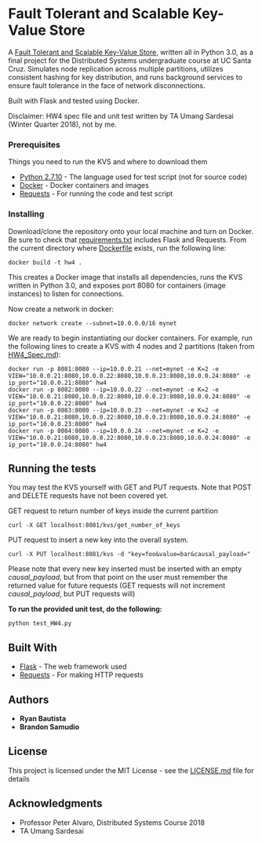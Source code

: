 # Fault Tolerant and Scalable Key-Value Store
A [Fault Tolerant and Scalable Key-Value Store](hw4solution.py), written all in Python 3.0, as a final project for the Distributed Systems undergraduate course at UC Santa Cruz. Simulates node replication across multiple partitions, utilizes consistent hashing for key distribution, and runs background services to ensure fault tolerance in the face of network disconnections. 

Built with Flask and tested using Docker.

Disclaimer: HW4 spec file and unit test written by TA Umang Sardesai (Winter Quarter 2018), not by me.

### Prerequisites

Things you need to run the KVS and where to download them

* [Python 2.7.10](https://www.python.org/download/releases/2.7/) - The language used for test script (not for source code)
* [Docker](https://docs.docker.com/install/) - Docker containers and images
* [Requests](http://docs.python-requests.org/en/master/) - For running the code and test script

### Installing

Download/clone the repository onto your local machine and turn on Docker. Be sure to check that [requirements.txt](requirements.txt) includes Flask and Requests. From the current directory where [Dockerfile](Dockerfile) exists, run the following line:

```
docker build -t hw4 .
```
This creates a Docker image that installs all dependencies, runs the KVS written in Python 3.0, and exposes port 8080 for containers (image instances) to listen for connections. 

Now create a network in docker:

```
docker network create --subnet=10.0.0.0/16 mynet
```

We are ready to begin instantiating our docker containers. For example, run the following lines to create a KVS with 4 nodes and 2 partitions (taken from [HW4_Spec.md](HW4_Spec.md)):

```
docker run -p 8081:8080 --ip=10.0.0.21 --net=mynet -e K=2 -e VIEW="10.0.0.21:8080,10.0.0.22:8080,10.0.0.23:8080,10.0.0.24:8080" -e ip_port="10.0.0.21:8080" hw4
docker run -p 8082:8080 --ip=10.0.0.22 --net=mynet -e K=2 -e VIEW="10.0.0.21:8080,10.0.0.22:8080,10.0.0.23:8080,10.0.0.24:8080" -e ip_port="10.0.0.22:8080" hw4
docker run -p 8083:8080 --ip=10.0.0.23 --net=mynet -e K=2 -e VIEW="10.0.0.21:8080,10.0.0.22:8080,10.0.0.23:8080,10.0.0.24:8080" -e ip_port="10.0.0.23:8080" hw4
docker run -p 8084:8080 --ip=10.0.0.24 --net=mynet -e K=2 -e VIEW="10.0.0.21:8080,10.0.0.22:8080,10.0.0.23:8080,10.0.0.24:8080" -e ip_port="10.0.0.24:8080" hw4
```

## Running the tests

You may test the KVS yourself with GET and PUT requests. Note that POST and DELETE requests have not been covered yet.

GET request to return number of keys inside the current partition
```
curl -X GET localhost:8081/kvs/get_number_of_keys
```

PUT request to insert a new key into the overall system.
```
curl -X PUT localhost:8081/kvs -d "key=foo&value=bar&causal_payload="
```
Please note that every new key inserted must be inserted with an empty *causal_payload*, but from that point on the user must remember the returned value for future requests (GET requests will not increment *causal_payload*, but PUT requests will)

**To run the provided unit test, do the following:**
```
python test_HW4.py
```

## Built With

* [Flask](http://flask.pocoo.org/) - The web framework used
* [Requests](http://docs.python-requests.org/en/master/) - For making HTTP requests

## Authors

* **Ryan Bautista**
* **Brandon Samudio**

## License

This project is licensed under the MIT License - see the [LICENSE.md](LICENSE.md) file for details

## Acknowledgments

* Professor Peter Alvaro, Distributed Systems Course 2018
* TA Umang Sardesai
